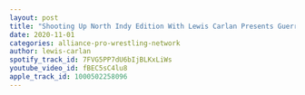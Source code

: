 ```yaml
---
layout: post
title: "Shooting Up North Indy Edition With Lewis Carlan Presents Guerrero Seiya"
date: 2020-11-01
categories: alliance-pro-wrestling-network
author: lewis-carlan
spotify_track_id: 7FVG5PP7dU6bIjBLKxLiWs
youtube_video_id: fBEC5sC4lu8
apple_track_id: 1000502258096
---
```

